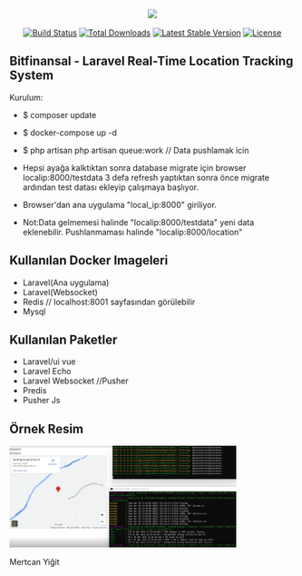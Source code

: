 <p align="center"><a href="https://laravel.com" target="_blank"><img src="https://raw.githubusercontent.com/laravel/art/master/logo-lockup/5%20SVG/2%20CMYK/1%20Full%20Color/laravel-logolockup-cmyk-red.svg" width="400"></a></p>

<p align="center">
<a href="https://travis-ci.org/laravel/framework"><img src="https://travis-ci.org/laravel/framework.svg" alt="Build Status"></a>
<a href="https://packagist.org/packages/laravel/framework"><img src="https://img.shields.io/packagist/dt/laravel/framework" alt="Total Downloads"></a>
<a href="https://packagist.org/packages/laravel/framework"><img src="https://img.shields.io/packagist/v/laravel/framework" alt="Latest Stable Version"></a>
<a href="https://packagist.org/packages/laravel/framework"><img src="https://img.shields.io/packagist/l/laravel/framework" alt="License"></a>
</p>

## Bitfinansal - Laravel Real-Time Location Tracking System

Kurulum:

- $ composer update
- $ docker-compose up -d
- $ php artisan php artisan queue:work // Data pushlamak icin
- Hepsi ayağa kalktıktan sonra database migrate için browser localip:8000/testdata 3 defa refresh yaptıktan sonra önce migrate ardından test datası ekleyip çalışmaya başlıyor.
- Browser'dan ana uygulama "local_ip:8000" giriliyor.

- Not:Data gelmemesi halinde "localip:8000/testdata" yeni data eklenebilir. Pushlanmaması halinde "localip:8000/location"

## Kullanılan Docker Imageleri

-  Laravel(Ana uygulama)
-  Laravel(Websocket)
-  Redis // localhost:8001 sayfasından görülebilir
-  Mysql


## Kullanılan Paketler

- Laravel/ui vue
- Laravel Echo
- Laravel Websocket //Pusher
- Predis
- Pusher Js

## Örnek Resim
<img src="ekran.png" width="400">


Mertcan Yiğit


